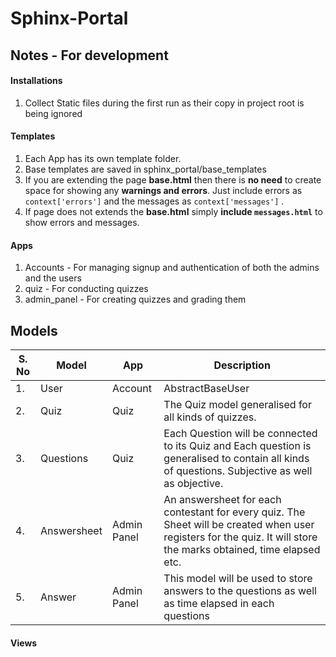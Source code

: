 # Sphinx-Portal

## Notes - For development

#### Installations
1. Collect Static files during the first run as their copy in project root is being ignored

#### Templates
1. Each App has its own template folder.
2. Base templates are saved in sphinx_portal/base_templates
3. If you are extending the page **base.html** then there is **no need** to create space for showing any **warnings and errors**. Just include errors as `context['errors']` and the messages as `context['messages']` .
4. If page does not extends the **base.html** simply **include `messages.html`** to show errors and messages.

#### Apps
1. Accounts - For managing signup and authentication of both the admins and the users
2. quiz - For conducting quizzes
3. admin_panel - For creating quizzes and grading them

## Models
| S. No	| Model 	    | App  	  | Description                     |
|-------|---------------|---------|---------------------------------|
|   1.	| User 		    | Account |  AbstractBaseUser               |
|   2.	| Quiz  	    |   Quiz  |  The Quiz model generalised for all kinds of quizzes.   |
|   3.	| Questions  	|   Quiz  |  Each Question will be connected to its Quiz and Each question is generalised to contain all kinds of questions. Subjective as well as objective.|
|   4.  | Answersheet   | Admin Panel | An answersheet for each contestant for every quiz. The Sheet will be created when user registers for the quiz. It will store the marks obtained, time elapsed etc. |
|   5.  | Answer        | Admin Panel | This model will be used to store answers to the questions as well as time elapsed in each questions |


#### Views

